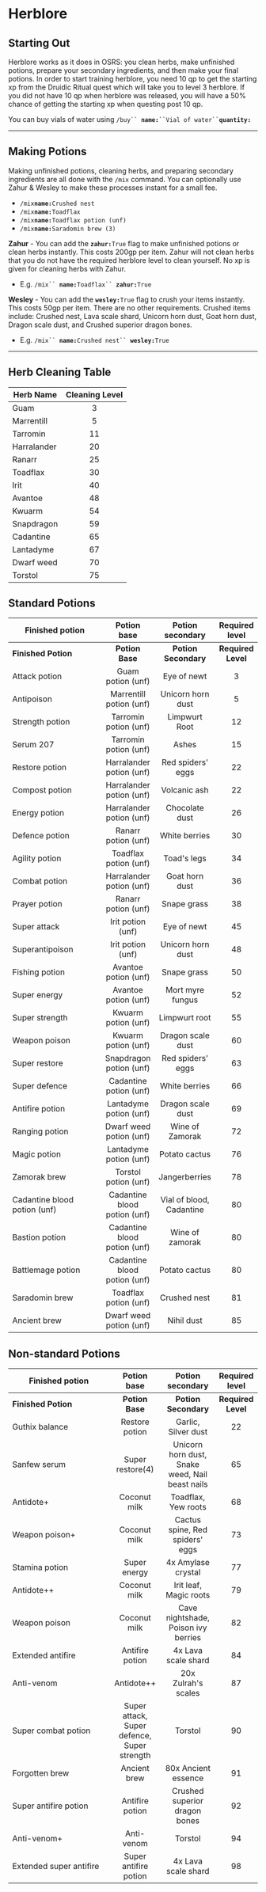# Herblore

## Starting Out

Herblore works as it does in OSRS: you clean herbs, make unfinished potions, prepare your secondary ingredients, and then make your final potions. In order to start training herblore, you need 10 qp to get the starting xp from the Druidic Ritual quest which will take you to level 3 herblore. If you did not have 10 qp when herblore was released, you will have a 50% chance of getting the starting xp when questing post 10 qp.

You can buy vials of water using `/buy`` `**`name:`**` ``Vial of water`` `**`quantity:`**

***

## Making Potions

Making unfinished potions, cleaning herbs, and preparing secondary ingredients are all done with the `/mix` command. You can optionally use Zahur & Wesley to make these processes instant for a small fee.

* `/mix`**`name:`**`Crushed nest`
* `/mix`**`name:`**`Toadflax`
* `/mix`**`name:`**`Toadflax potion (unf)`
* `/mix`**`name:`**`Saradomin brew (3)`

**Zahur** - You can add the **`zahur:`**`True` flag to make unfinished potions or clean herbs instantly. This costs 200gp per item. Zahur will not clean herbs that you do not have the required herblore level to clean yourself. No xp is given for cleaning herbs with Zahur.

* E.g. `/mix`` `**`name:`**`Toadflax`` `**`zahur:`**`True`

**Wesley** - You can add the **`wesley:`**`True` flag to crush your items instantly. This costs 50gp per item. There are no other requirements. Crushed items include: Crushed nest, Lava scale shard, Unicorn horn dust, Goat horn dust, Dragon scale dust, and Crushed superior dragon bones.

* E.g. `/mix`` `**`name:`**`Crushed nest`` `**`wesley:`**`True`

***

## Herb Cleaning Table

| **Herb Name** | **Cleaning Level** |
| ------------- | :----------------: |
| Guam          |          3         |
| Marrentill    |          5         |
| Tarromin      |         11         |
| Harralander   |         20         |
| Ranarr        |         25         |
| Toadflax      |         30         |
| Irit          |         40         |
| Avantoe       |         48         |
| Kwuarm        |         54         |
| Snapdragon    |         59         |
| Cadantine     |         65         |
| Lantadyme     |         67         |
| Dwarf weed    |         70         |
| Torstol       |         75         |

## Standard Potions

<table data-header-hidden><thead><tr><th width="188">Finished potion</th><th align="center">Potion base</th><th align="center">Potion secondary</th><th align="center">Required level</th></tr></thead><tbody><tr><td><strong>Finished Potion</strong></td><td align="center"><strong>Potion Base</strong></td><td align="center"><strong>Potion Secondary</strong></td><td align="center"><strong>Required Level</strong></td></tr><tr><td>Attack potion</td><td align="center">Guam potion (unf)</td><td align="center">Eye of newt</td><td align="center">3</td></tr><tr><td>Antipoison</td><td align="center">Marrentill potion (unf)</td><td align="center">Unicorn horn dust</td><td align="center">5</td></tr><tr><td>Strength potion</td><td align="center">Tarromin potion (unf)</td><td align="center">Limpwurt Root</td><td align="center">12</td></tr><tr><td>Serum 207</td><td align="center">Tarromin potion (unf)</td><td align="center">Ashes</td><td align="center">15</td></tr><tr><td>Restore potion</td><td align="center">Harralander potion (unf)</td><td align="center">Red spiders' eggs</td><td align="center">22</td></tr><tr><td>Compost potion</td><td align="center">Harralander potion (unf)</td><td align="center">Volcanic ash</td><td align="center">22</td></tr><tr><td>Energy potion</td><td align="center">Harralander potion (unf)</td><td align="center">Chocolate dust</td><td align="center">26</td></tr><tr><td>Defence potion</td><td align="center">Ranarr potion (unf)</td><td align="center">White berries</td><td align="center">30</td></tr><tr><td>Agility potion</td><td align="center">Toadflax potion (unf)</td><td align="center">Toad's legs</td><td align="center">34</td></tr><tr><td>Combat potion</td><td align="center">Harralander potion (unf)</td><td align="center">Goat horn dust</td><td align="center">36</td></tr><tr><td>Prayer potion</td><td align="center">Ranarr potion (unf)</td><td align="center">Snape grass</td><td align="center">38</td></tr><tr><td>Super attack</td><td align="center">Irit potion (unf)</td><td align="center">Eye of newt</td><td align="center">45</td></tr><tr><td>Superantipoison</td><td align="center">Irit potion (unf)</td><td align="center">Unicorn horn dust</td><td align="center">48</td></tr><tr><td>Fishing potion</td><td align="center">Avantoe potion (unf)</td><td align="center">Snape grass</td><td align="center">50</td></tr><tr><td>Super energy</td><td align="center">Avantoe potion (unf)</td><td align="center">Mort myre fungus</td><td align="center">52</td></tr><tr><td>Super strength</td><td align="center">Kwuarm potion (unf)</td><td align="center">Limpwurt root</td><td align="center">55</td></tr><tr><td>Weapon poison</td><td align="center">Kwuarm potion (unf)</td><td align="center">Dragon scale dust</td><td align="center">60</td></tr><tr><td>Super restore</td><td align="center">Snapdragon potion (unf)</td><td align="center">Red spiders' eggs</td><td align="center">63</td></tr><tr><td>Super defence</td><td align="center">Cadantine potion (unf)</td><td align="center">White berries</td><td align="center">66</td></tr><tr><td>Antifire potion</td><td align="center">Lantadyme potion (unf)</td><td align="center">Dragon scale dust</td><td align="center">69</td></tr><tr><td>Ranging potion</td><td align="center">Dwarf weed potion (unf)</td><td align="center">Wine of Zamorak</td><td align="center">72</td></tr><tr><td>Magic potion</td><td align="center">Lantadyme potion (unf)</td><td align="center">Potato cactus</td><td align="center">76</td></tr><tr><td>Zamorak brew</td><td align="center">Torstol potion (unf)</td><td align="center">Jangerberries</td><td align="center">78</td></tr><tr><td>Cadantine blood potion (unf)</td><td align="center">Cadantine blood potion (unf)</td><td align="center">Vial of blood, Cadantine</td><td align="center">80</td></tr><tr><td>Bastion potion</td><td align="center">Cadantine blood potion (unf)</td><td align="center">Wine of zamorak</td><td align="center">80</td></tr><tr><td>Battlemage potion</td><td align="center">Cadantine blood potion (unf)</td><td align="center">Potato cactus</td><td align="center">80</td></tr><tr><td>Saradomin brew</td><td align="center">Toadflax potion (unf)</td><td align="center">Crushed nest</td><td align="center">81</td></tr><tr><td>Ancient brew</td><td align="center">Dwarf weed potion (unf)</td><td align="center">Nihil dust</td><td align="center">85</td></tr></tbody></table>

## **Non-standard Potions**

<table data-header-hidden><thead><tr><th width="188">Finished potion</th><th align="center">Potion base</th><th align="center">Potion secondary</th><th align="center">Required level</th></tr></thead><tbody><tr><td><strong>Finished Potion</strong></td><td align="center"><strong>Potion Base</strong></td><td align="center"><strong>Potion Secondary</strong></td><td align="center"><strong>Required Level</strong></td></tr><tr><td>Guthix balance</td><td align="center">Restore potion</td><td align="center">Garlic, Silver dust</td><td align="center">22</td></tr><tr><td>Sanfew serum</td><td align="center">Super restore(4)</td><td align="center">Unicorn horn dust, Snake weed, Nail beast nails</td><td align="center">65</td></tr><tr><td>Antidote+</td><td align="center">Coconut milk</td><td align="center">Toadflax, Yew roots</td><td align="center">68</td></tr><tr><td>Weapon poison+</td><td align="center">Coconut milk</td><td align="center">Cactus spine, Red spiders' eggs</td><td align="center">73</td></tr><tr><td>Stamina potion</td><td align="center">Super energy</td><td align="center">4x Amylase crystal</td><td align="center">77</td></tr><tr><td>Antidote++</td><td align="center">Coconut milk</td><td align="center">Irit leaf, Magic roots</td><td align="center">79</td></tr><tr><td>Weapon poison</td><td align="center">Coconut milk</td><td align="center">Cave nightshade, Poison ivy berries</td><td align="center">82</td></tr><tr><td>Extended antifire</td><td align="center">Antifire potion</td><td align="center">4x Lava scale shard</td><td align="center">84</td></tr><tr><td>Anti-venom</td><td align="center">Antidote++</td><td align="center">20x Zulrah's scales</td><td align="center">87</td></tr><tr><td>Super combat potion</td><td align="center">Super attack, Super defence, Super strength</td><td align="center">Torstol</td><td align="center">90</td></tr><tr><td>Forgotten brew</td><td align="center">Ancient brew</td><td align="center">80x Ancient essence</td><td align="center">91</td></tr><tr><td>Super antifire potion</td><td align="center">Antifire potion</td><td align="center">Crushed superior dragon bones</td><td align="center">92</td></tr><tr><td>Anti-venom+</td><td align="center">Anti-venom</td><td align="center">Torstol</td><td align="center">94</td></tr><tr><td>Extended super antifire</td><td align="center">Super antifire potion</td><td align="center">4x Lava scale shard</td><td align="center">98</td></tr></tbody></table>
